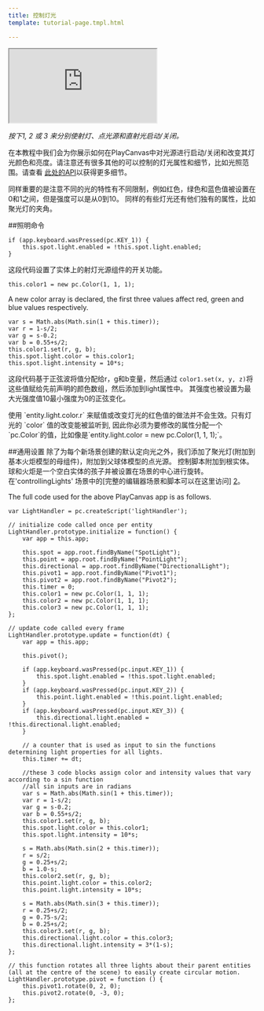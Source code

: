 ```yaml
---
title: 控制灯光
template: tutorial-page.tmpl.html

---
```


<iframe src="https://playcanv.as/p/tiKpka9M"></iframe>

*按下1, 2 或 3 来分别使射灯、点光源和直射光启动/关闭。*

在本教程中我们会为你展示如何在PlayCanvas中对光源进行启动/关闭和改变其灯光颜色和亮度。请注意还有很多其他的可以控制的灯光属性和细节，比如光照范围。请查看 [此处的API][1]以获得更多细节。

同样重要的是注意不同的光的特性有不同限制，例如红色，绿色和蓝色值被设置在0和1之间，但是强度可以是从0到10。 同样的有些灯光还有他们独有的属性，比如聚光灯的夹角。

##照明命令

~~~javascript~~~
if (app.keyboard.wasPressed(pc.KEY_1)) {
    this.spot.light.enabled = !this.spot.light.enabled;
}
~~~
这段代码设置了实体上的射灯光源组件的开关功能。

~~~javascript~~~
this.color1 = new pc.Color(1, 1, 1);
~~~
A new color array is declared, the first three values affect red, green and blue values respectively.
~~~javascript~~~
var s = Math.abs(Math.sin(1 + this.timer));
var r = 1-s/2;
var g = s-0.2;
var b = 0.55+s/2;
this.color1.set(r, g, b);
this.spot.light.color = this.color1;
this.spot.light.intensity = 10*s;
~~~
这段代码基于正弦波将值分配给r，g和b变量，然后通过 `color1.set(x, y, z)`将这些值赋给先前声明的颜色数组，然后添加到light属性中。 其强度也被设置为最大光强度值10最小强度为0的正弦变化。

<div class="alert alert-warning">
使用 `entity.light.color.r` 来赋值或改变灯光的红色值的做法并不会生效。只有灯光的 `color` 值的改变能被监听到, 因此你必须为要修改的属性分配一个 `pc.Color`的值，比如像是`entity.light.color = new pc.Color(1, 1, 1);`。
</div>

##通用设置
除了为每个新场景创建的默认定向光之外，我们添加了聚光灯(附加到基本火炬模型的母组件)，附加到父球体模型的点光源。 控制脚本附加到根实体。 球和火炬是一个空白实体的孩子并被设置在场景的中心进行旋转。 在'controllingLights' 场景中的[完整的编辑器场景和脚本可以在这里访问] [2]。

The full code used for the above PlayCanvas app is as follows.
~~~javascript~~~
var LightHandler = pc.createScript('lightHandler');

// initialize code called once per entity
LightHandler.prototype.initialize = function() {
    var app = this.app;

    this.spot = app.root.findByName("SpotLight");
    this.point = app.root.findByName("PointLight");
    this.directional = app.root.findByName("DirectionalLight");
    this.pivot1 = app.root.findByName("Pivot1");
    this.pivot2 = app.root.findByName("Pivot2");
    this.timer = 0;
    this.color1 = new pc.Color(1, 1, 1);
    this.color2 = new pc.Color(1, 1, 1);
    this.color3 = new pc.Color(1, 1, 1);
};

// update code called every frame
LightHandler.prototype.update = function(dt) {
    var app = this.app;

    this.pivot();

    if (app.keyboard.wasPressed(pc.input.KEY_1)) {
        this.spot.light.enabled = !this.spot.light.enabled;
    }
    if (app.keyboard.wasPressed(pc.input.KEY_2)) {
        this.point.light.enabled = !this.point.light.enabled;
    }
    if (app.keyboard.wasPressed(pc.input.KEY_3)) {
        this.directional.light.enabled = !this.directional.light.enabled;
    }

    // a counter that is used as input to sin the functions determining light properties for all lights.
    this.timer += dt;

    //these 3 code blocks assign color and intensity values that vary according to a sin function
    //all sin inputs are in radians
    var s = Math.abs(Math.sin(1 + this.timer));
    var r = 1-s/2;
    var g = s-0.2;
    var b = 0.55+s/2;
    this.color1.set(r, g, b);
    this.spot.light.color = this.color1;
    this.spot.light.intensity = 10*s;

    s = Math.abs(Math.sin(2 + this.timer));
    r = s/2;
    g = 0.25+s/2;
    b = 1.0-s;
    this.color2.set(r, g, b);
    this.point.light.color = this.color2;
    this.point.light.intensity = 10*s;

    s = Math.abs(Math.sin(3 + this.timer));
    r = 0.25+s/2;
    g = 0.75-s/2;
    b = 0.25+s/2;
    this.color3.set(r, g, b);
    this.directional.light.color = this.color3;
    this.directional.light.intensity = 3*(1-s);
};

// this function rotates all three lights about their parent entities (all at the centre of the scene) to easily create circular motion.
LightHandler.prototype.pivot = function () {
    this.pivot1.rotate(0, 2, 0);
    this.pivot2.rotate(0, -3, 0);
};
~~~

[1]: /engine/api/stable/symbols/pc.LightComponent.html
[2]: https://playcanvas.com/project/405812/overview/tutorial-controlling-lights

